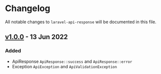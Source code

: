 # Changelog

All notable changes to `laravel-api-response` will be documented in this file.

## [v1.0.0](https://github.com/kodepandai/laravel-indonesia/compare/b5f439...v1.0.0) - 13 Jun 2022

### Added

- ApiResponse `ApiResponse::success` and `ApiResponse::error`
- Exception `ApiException` and `ApiValidationException`
